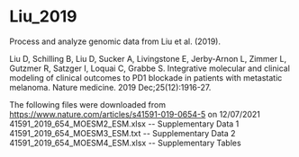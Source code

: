# Liu_2019

Process and analyze genomic data from Liu et al. (2019).

Liu D, Schilling B, Liu D, Sucker A, Livingstone E, Jerby-Arnon L, Zimmer L, Gutzmer R, Satzger I, Loquai C, Grabbe S. Integrative molecular and clinical modeling of clinical outcomes to PD1 blockade in patients with metastatic melanoma. Nature medicine. 2019 Dec;25(12):1916-27.


The following files were downloaded from https://www.nature.com/articles/s41591-019-0654-5 on 12/07/2021
41591_2019_654_MOESM2_ESM.xlsx -- Supplementary Data 1
41591_2019_654_MOESM3_ESM.txt -- Supplementary Data 2
41591_2019_654_MOESM4_ESM.xlsx -- Supplementary Tables
